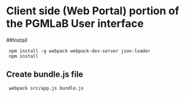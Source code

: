 # Client side (Web Portal) portion of the PGMLaB User interface

##Install

     npm install -g webpack webpack-dev-server json-loader
     npm install

## Create bundle.js file

     webpack src/app.js bundle.js


